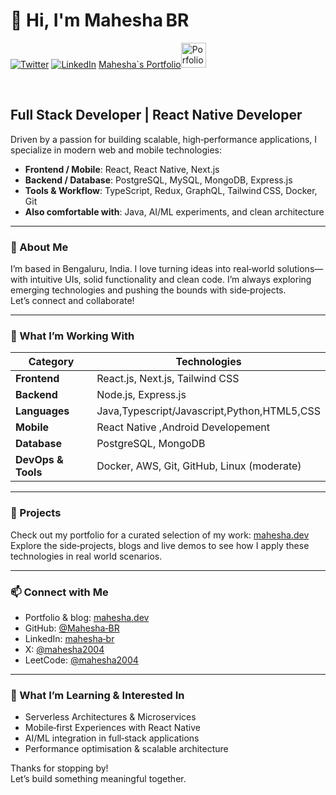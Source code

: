 # 👋 Hi, I'm Mahesha BR  

<a href="https://x.com/kishore_sv_7" target="__blank"><img src="https://img.shields.io/twitter/follow/kishore_sv_7?style=social" alt="Twitter"></a>
<a href="https://www.linkedin.com/in/kishore-sv-3253b9365/" target="_blank"><img src="https://img.shields.io/badge/LinkedIn-%230077B5.svg?&style=flat-square&logo=linkedin&logoColor=white" alt="LinkedIn"></a>
</a>
<a href="https://mahesh.dev" target="__blank">Mahesha`s Portfolio<img src="https://avatars.githubusercontent.com/u/190386969?v=4" style="width:40px;height:40px;" alt="Porfolio"></a>

<br>

## Full Stack Developer | React Native Developer

Driven by a passion for building scalable, high‑performance applications, I specialize in modern web and mobile technologies:

- **Frontend / Mobile**: React, React Native, Next.js  
- **Backend / Database**: PostgreSQL, MySQL, MongoDB, Express.js  
- **Tools & Workflow**: TypeScript, Redux, GraphQL, Tailwind CSS, Docker, Git  
- **Also comfortable with**: Java, AI/ML experiments, and clean architecture  

---

### 🏡 About Me  
I’m based in Bengaluru, India. I love turning ideas into real‑world solutions—with intuitive UIs, solid functionality and clean code. I’m always exploring emerging technologies and pushing the bounds with side‑projects.  
Let’s connect and collaborate!

---

### 🔧 What I’m Working With

| Category         | Technologies                                                                 |
|------------------|------------------------------------------------------------------------------|
| **Frontend**     | React.js, Next.js, Tailwind CSS                                    |
| **Backend**      | Node.js, Express.js                                                          |
| **Languages**    | Java,Typescript/Javascript,Python,HTML5,CSS                                |
| **Mobile**       | React Native  ,Android Developement                                                               |
| **Database**     | PostgreSQL, MongoDB                                                          |
| **DevOps & Tools** | Docker, AWS, Git, GitHub, Linux (moderate)                                   |


---

### 📁 Projects  
Check out my portfolio for a curated selection of my work: [mahesha.dev](https://mahesha.dev)  
Explore the side‑projects, blogs and live demos to see how I apply these technologies in real world scenarios.

---

### 📫 Connect with Me  
- Portfolio & blog: [mahesha.dev](https://mahesha.dev)  
- GitHub: [@Mahesha‑BR](https://github.com/mahesha-br)  
- LinkedIn: [mahesha‑br](https://www.linkedin.com/in/mahesha-br-3096822b9/)  
- X: [@mahesha2004](https://x.com/mahesha_br)  
- LeetCode: [@mahesha2004](https://leetcode.com/u/MaheshaBR/)  

---

### 🌱 What I’m Learning & Interested In  
- Serverless Architectures & Microservices  
- Mobile‑first Experiences with React Native  
- AI/ML integration in full‑stack applications  
- Performance optimisation & scalable architecture  

Thanks for stopping by!  
Let’s build something meaningful together.  
